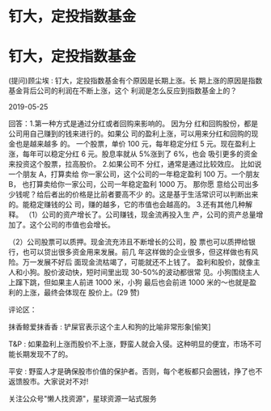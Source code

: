 # 钉大，定投指数基金

# 钉大，定投指数基金

(提问)顾尘埃 : 钉大，定投指数基金有个原因是长期上涨。长 期上涨的原因是指数基金背后公司的利润在不断上涨，这个 利润是怎么反应到指数基金上的？

2019-05-25

回答：1.第一种方式是通过分红或者回购来影响的。 因为分 红和回购股份，都是公司用自己赚到的钱来进行的。如果公 司的盈利上涨，可以用来分红和回购的现金也是越来越多 的。 一个股票，单价 100 元，每年稳定分红 5 元。现在盈利上 涨，每年可以稳定分红 6 元。股息率就从 5%涨到了 6%，也会 吸引更多的资金来投资这个股票，拉高股价。 2.如果公司不 分红，通常是通过比较效应。 比如说一个朋友 A，打算卖给 你一家公司，这个公司的一年稳定盈利 100 万。一个朋友 B， 也打算卖给你一家公司，公司一年稳定盈利 1000 万。 那你愿 意给公司出多少钱呢？给后者出的价格是比前者要高不少 的。这是基于生活常识可以判断出来的。能稳定赚钱的公 司，赚的越多，它的市值也会越高的。 3.还有其他几种解 释。 （1）公司的资产增长了。公司赚钱，现金流再投入生 产，公司的资产总量增加了。这个公司的市值也会增长。

（2）公司股票可以质押。现金流充沛且不断增长的公司，股 票也可以质押给银行，也可以贷出很多资金用来发展。前几 年这样做的企业很多，但这样做也有风险。万一发展不好后 面现金流枯竭了，可能就还不上钱了。 盈利和股价，就像主 人和小狗。股价波动快，短时间里出现 30-50%的波动都很常 见。小狗围绕主人上蹿下跳，但如果主人前进 1000 米，小狗 最后也会前进 1000 米的～也就是盈利的上涨，最终会体现在 股价上。(29 赞)

评论区：

抹香鲸爱抹香香 : 铲屎官表示这个主人和狗的比喻非常形象[偷笑]

T&P : 如果盈利上涨而股价不上涨，野蛮人就会入侵。这种明显的便宜，市场不可能长期发现不了的。

平安 : 野蛮人才是确保股市价值的保护者。否则，每个老板都只会圈钱，挣了也不返馈股市。大家说对不对!

关注公众号"懒人找资源"，星球资源一站式服务